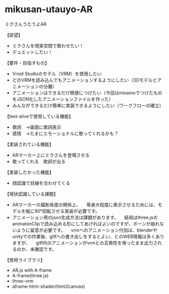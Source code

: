 # mikusan-utauyo-AR
ミクさんうたうよAR

【欲望】
* ミクさんを現実空間で歌わせたい！
* デュエットしたい！

【要件・目指すもの】
* Vroid Studioのモデル（VRM）を使用したい
* どのVRMを読み込んでもアニメーションするようにしたい（3Dモデルとアニメーションの分離）
* アニメーションはできるだけ簡便につけたい（今回はmixamoでつけたものをJSON化したアニメーションファイルを作った）
* みんなができるだけ簡単に実装できるようにしたい（ワークフローの確立）

【text-aliveで使用している機能】
* 歌詞　→画面に歌詞表示
* 感情　→たまにエモーショナルに歌ってくれるかも？

【実装されている機能】
* ARマーカー上にミクさんを登場させる
* 歌ってくれる　歌詞が出る

【実装したかった機能】
* 顔認識で目線を合わせてくる

【現状認識している課題】
* ARマーカーの撮影角度の関係上、
　等身大程度に表示させるためには、モデルを縦に90°回転させる実装が必要です。
* アニメーション用のjson生成方法は課題があります。
　結局はthree.jsのanimatonClipで読み込める形にしてあげればよいのですが、ボーンが崩れないように留意が必要です。
　vrmへのアニメーション付加は、blenderやunityでの作業後、gltfへの書き出しをするとよい、とのWEB情報は多くありますが、
　gltf内のアニメーションがvrmとの互換性を保ったまま出力されるのか、未確認です。

【使用ライブラリ】
* AR.js with A-frame
* A-frame(three.js)
* three-vrm
* aframe-html-shader(html2canvas)
